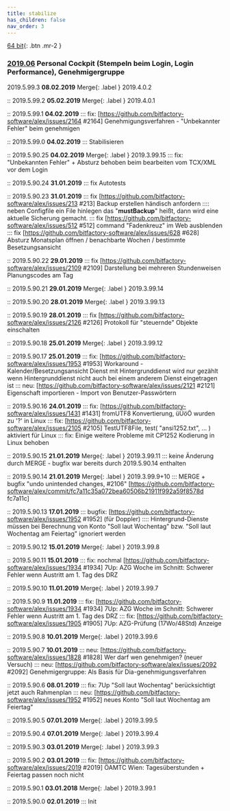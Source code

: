 ```yaml
---
title: stabilize
has_children: false
nav_order: 3
---
```


[64 bit](https://s3.amazonaws.com/releases.bitfactory.at.{{page.title}}/ALEX64.zip){: .btn .mr-2 }

### [2019.06](https://github.com/bitfactory-software/alex/milestone/36) Personal Cockpit (Stempeln beim Login, Login Performance), Genehmigergruppe

2019.5.99.3 **08.02.2019** Merge{: .label } 2019.4.0.2

:: 2019.5.99.2 **05.02.2019** Merge{: .label } 2019.4.0.1

:: 2019.5.99.1 **04.02.2019**
::: fix: [https://github.com/bitfactory-software/alex/issues/2164 #2164] Genehmigungsverfahren - "Unbekannter Fehler" beim genehmigen

:: 2019.5.99.0 **04.02.2019**
::: Stabilisieren

:: 2019.5.90.25 **04.02.2019** Merge{: .label } 2019.3.99.15
::: fix: "Unbekannten Fehler" + Absturz behoben beim bearbeiten vom TCX/XML vor dem Login

:: 2019.5.90.24 **31.01.2019**
::: fix Autotests

:: 2019.5.90.23 **31.01.2019**
::: fix [https://github.com/bitfactory-software/alex/issues/213 #213] Backup erstellen händisch anfordern
:::: neben Configfile ein File hinlegen das "**mustBackup**" heißt, dann wird eine aktuelle Sicherung gemacht.
::: fix [https://github.com/bitfactory-software/alex/issues/512 #512] command "Fadenkreuz" im Web ausblenden
::: fix [https://github.com/bitfactory-software/alex/issues/628 #628] Absturz Monatsplan öffnen / benachbarte Wochen / bestimmte Besetzungsansicht

:: 2019.5.90.22 **29.01.2019**
::: fix [https://github.com/bitfactory-software/alex/issues/2109 #2109] Darstellung bei mehreren Stundenweisen Planungscodes am Tag

:: 2019.5.90.21 **29.01.2019** Merge{: .label } 2019.3.99.14

:: 2019.5.90.20 **28.01.2019** Merge{: .label } 2019.3.99.13

:: 2019.5.90.19 **28.01.2019**
::: fix [https://github.com/bitfactory-software/alex/issues/2126 #2126] Protokoll für "steuernde" Objekte einschalten

:: 2019.5.90.18 **25.01.2019** Merge{: .label } 2019.3.99.12

:: 2019.5.90.17 **25.01.2019**
::: fix: [https://github.com/bitfactory-software/alex/issues/1953 #1953] Workaround - Kalender/Besetzungsansicht Dienst mit Hintergrunddienst wird nur gezählt wenn Hintergrunddienst nicht auch bei einem anderem Dienst eingetragen ist
::: neu: [https://github.com/bitfactory-software/alex/issues/2121 #2121] Eigenschaft importieren - Import von Benutzer-Passwörtern

:: 2019.5.90.16 **24.01.2019**
::: fix: [https://github.com/bitfactory-software/alex/issues/1431 #1431] fromUTF8 Konvertierung, üÜöÖ wurden zu '?' in Linux
::: fix: [https://github.com/bitfactory-software/alex/issues/2105 #2105] TestUTF8File, test( "ansi1252.txt", ... ) aktiviert für Linux
::: fix: Einige weitere Probleme mit CP1252 Kodierung in Linux behoben

:: 2019.5.90.15 **21.01.2019** Merge{: .label } 2019.3.99.11
::: keine Änderung durch MERGE - bugfix war bereits durch 2019.5.90.14 enthalten

:: 2019.5.90.14 **21.01.2019** Merge{: .label } 2019.3.99.9+10
::: MERGE + bugfix "undo unintended changes, #2106" [https://github.com/bitfactory-software/alex/commit/fc7a11c35a072bea60506b21911f992a59f8578d fc7a11c]

:: 2019.5.90.13 **17.01.2019**
::: bugfix: [https://github.com/bitfactory-software/alex/issues/1952 #1952] (für Doppler)
:::: Hintergrund-Dienste müssen bei Berechnung von Konto "Soll laut Wochentag" bzw. "Soll laut Wochentag am Feiertag" ignoriert werden

:: 2019.5.90.12 **15.01.2019** Merge{: .label } 2019.3.99.8

:: 2019.5.90.11 **15.01.2019**
::: fix: nochmal [https://github.com/bitfactory-software/alex/issues/1934 #1934] 7Up: AZG Woche im Schnitt: Schwerer Fehler wenn Austritt am 1. Tag des DRZ

:: 2019.5.90.10 **11.01.2019** Merge{: .label } 2019.3.99.7

:: 2019.5.90.9 **11.01.2019**
::: fix: [https://github.com/bitfactory-software/alex/issues/1934 #1934] 7Up: AZG Woche im Schnitt: Schwerer Fehler wenn Austritt am 1. Tag des DRZ
::: fix: [https://github.com/bitfactory-software/alex/issues/1905 #1905] 7Up: AZG-Prüfung (17Wo/48Std) Anzeige

:: 2019.5.90.8 **10.01.2019** Merge{: .label } 2019.3.99.6

:: 2019.5.90.7 **10.01.2019**
::: neu: [https://github.com/bitfactory-software/alex/issues/1828 #1828] Wer darf wen genehmigen? (neuer Versuch)
::: neu: [https://github.com/bitfactory-software/alex/issues/2092 #2092] Genehmigergruppe: Als Basis für Dia-genehmigungsverfahren

:: 2019.5.90.6 **08.01.2019**
::: fix: 7Up "Soll laut Wochentag" berücksichtigt jetzt auch Rahmenplan
::: neu: [https://github.com/bitfactory-software/alex/issues/1952 #1952] neues Konto "Soll laut Wochentag am Feiertag"

:: 2019.5.90.5 **07.01.2019** Merge{: .label } 2019.3.99.5

:: 2019.5.90.4 **07.01.2019** Merge{: .label } 2019.3.99.4

:: 2019.5.90.3 **03.01.2019** Merge{: .label } 2019.3.99.3

:: 2019.5.90.2 **03.01.2019**
::: fix: [https://github.com/bitfactory-software/alex/issues/2019 #2019] ÖAMTC Wien: Tagesüberstunden + Feiertag passen noch nicht

:: 2019.5.90.1 **03.01.2018** Merge{: .label } 2019.3.99.1

:: 2019.5.90.0 **02.01.2019**
::: Init
